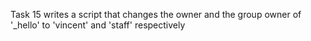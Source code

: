 Task 15 writes a script that changes the owner and the group owner of '_hello' to 'vincent' and 'staff' respectively
